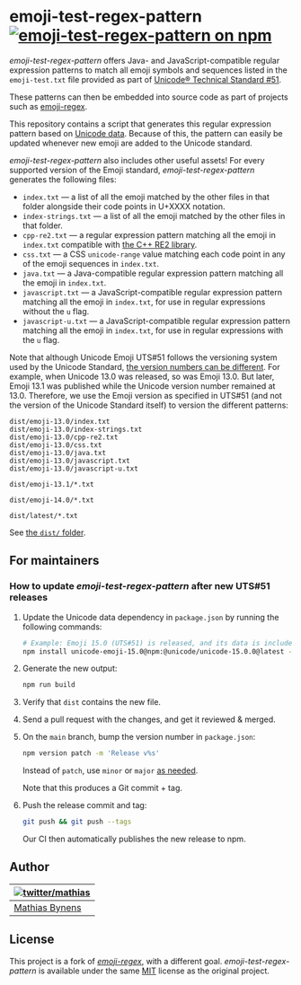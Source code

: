 # emoji-test-regex-pattern [![emoji-test-regex-pattern on npm](https://img.shields.io/npm/v/emoji-test-regex-pattern)](https://www.npmjs.com/package/emoji-test-regex-pattern)

_emoji-test-regex-pattern_ offers Java- and JavaScript-compatible regular expression patterns to match all emoji symbols and sequences listed in the `emoji-test.txt` file provided as part of [Unicode® Technical Standard #51](https://www.unicode.org/reports/tr51/).

These patterns can then be embedded into source code as part of projects such as [emoji-regex](https://github.com/mathiasbynens/emoji-regex).

This repository contains a script that generates this regular expression pattern based on [Unicode data](https://github.com/node-unicode/node-unicode-data). Because of this, the pattern can easily be updated whenever new emoji are added to the Unicode standard.

_emoji-test-regex-pattern_ also includes other useful assets! For every supported version of the Emoji standard, _emoji-test-regex-pattern_ generates the following files:

- `index.txt` — a list of all the emoji matched by the other files in that folder alongside their code points in U+XXXX notation.
- `index-strings.txt` — a list of all the emoji matched by the other files in that folder.
- `cpp-re2.txt` — a regular expression pattern matching all the emoji in `index.txt` compatible with [the C++ RE2 library](https://github.com/google/re2).
- `css.txt` — a CSS `unicode-range` value matching each code point in any of the emoji sequences in `index.txt`.
- `java.txt` — a Java-compatible regular expression pattern matching all the emoji in `index.txt`.
- `javascript.txt` — a JavaScript-compatible regular expression pattern matching all the emoji in `index.txt`, for use in regular expressions without the `u` flag.
- `javascript-u.txt` — a JavaScript-compatible regular expression pattern matching all the emoji in `index.txt`, for use in regular expressions with the `u` flag.

Note that although Unicode Emoji UTS#51 follows the versioning system used by the Unicode Standard, [the version numbers can be different](https://www.unicode.org/reports/tr51/#EmojiVersions). For example, when Unicode 13.0 was released, so was Emoji 13.0. But later, Emoji 13.1 was published while the Unicode version number remained at 13.0. Therefore, we use the Emoji version as specified in UTS#51 (and not the version of the Unicode Standard itself) to version the different patterns:

```
dist/emoji-13.0/index.txt
dist/emoji-13.0/index-strings.txt
dist/emoji-13.0/cpp-re2.txt
dist/emoji-13.0/css.txt
dist/emoji-13.0/java.txt
dist/emoji-13.0/javascript.txt
dist/emoji-13.0/javascript-u.txt

dist/emoji-13.1/*.txt

dist/emoji-14.0/*.txt

dist/latest/*.txt
```

See [the `dist/` folder](https://github.com/mathiasbynens/emoji-test-regex-pattern/tree/main/dist).

## For maintainers

### How to update _emoji-test-regex-pattern_ after new UTS#51 releases

1. Update the Unicode data dependency in `package.json` by running the following commands:

    ```sh
    # Example: Emoji 15.0 (UTS#51) is released, and its data is included in the @unicode/unicode-15.0.0 package.
    npm install unicode-emoji-15.0@npm:@unicode/unicode-15.0.0@latest --save-dev
    ````

1. Generate the new output:

    ```sh
    npm run build
    ```

1. Verify that `dist` contains the new file.

1. Send a pull request with the changes, and get it reviewed & merged.

1. On the `main` branch, bump the version number in `package.json`:

    ```sh
    npm version patch -m 'Release v%s'
    ```

    Instead of `patch`, use `minor` or `major` [as needed](https://semver.org/).

    Note that this produces a Git commit + tag.

1. Push the release commit and tag:

    ```sh
    git push && git push --tags
    ```

    Our CI then automatically publishes the new release to npm.

## Author

| [![twitter/mathias](https://gravatar.com/avatar/24e08a9ea84deb17ae121074d0f17125?s=70)](https://twitter.com/mathias "Follow @mathias on Twitter") |
|---|
| [Mathias Bynens](https://mathiasbynens.be/) |

## License

This project is a fork of [_emoji-regex_](https://github.com/mathiasbynens/emoji-regex), with a different goal. _emoji-test-regex-pattern_ is available under the same [MIT](https://mths.be/mit) license as the original project.
